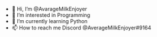- 👋 Hi, I’m @AvarageMilkEnjoyer
- 👀 I’m interested in Programming
- 🌱 I’m currently learning Python
- 📫 How to reach me Discord @AverageMilkEnjoyer#9164

<!---
AvarageMilkEnjoyer/AvarageMilkEnjoyer is a ✨ special ✨ repository because its `README.md` (this file) appears on your GitHub profile.
You can click the Preview link to take a look at your changes.
--->
